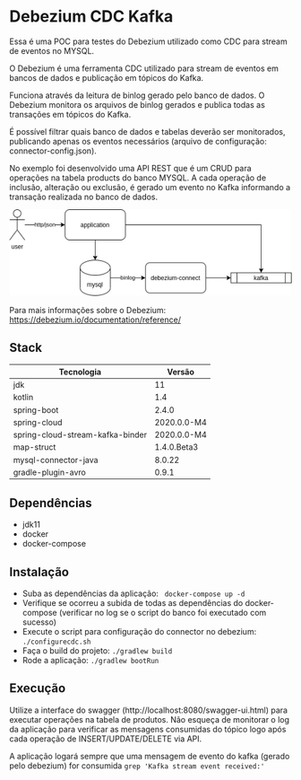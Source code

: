 # Debezium CDC Kafka

Essa é uma POC para testes do Debezium utilizado como CDC para stream de eventos no MYSQL.

O Debezium é uma ferramenta CDC utilizado para stream de eventos em bancos de dados e publicação em tópicos do Kafka.

Funciona através da leitura de binlog gerado pelo banco de dados. O Debezium monitora os arquivos de binlog gerados e publica todas as transações em tópicos do Kafka.

É possível filtrar quais banco de dados e tabelas deverão ser monitorados, publicando apenas os eventos necessários (arquivo de configuração: connector-config.json).

No exemplo foi desenvolvido uma API REST que é um CRUD para operações na tabela products do banco MYSQL. A cada operação de inclusão, alteração ou exclusão, é gerado um evento no Kafka informando a transação realizada no banco de dados.

![diagram-image](./debezium_cdc_kafka.png)

Para mais informações sobre o Debezium: https://debezium.io/documentation/reference/

## Stack

Tecnologia                       |  Versão       |
---------------------------------|---------------|
jdk                              | 11
kotlin                           | 1.4
spring-boot                      | 2.4.0
spring-cloud                     | 2020.0.0-M4
spring-cloud-stream-kafka-binder | 2020.0.0-M4
map-struct                       | 1.4.0.Beta3
mysql-connector-java             | 8.0.22
gradle-plugin-avro               | 0.9.1

## Dependências

* jdk11
* docker
* docker-compose

## Instalação

* Suba as dependências da aplicação: ``` docker-compose up -d```
* Verifique se ocorreu a subida de todas as dependências do docker-compose (verificar no log se o script do banco foi executado com sucesso)
* Execute o script para configuração do connector no debezium: ```./configurecdc.sh```
* Faça o build do projeto: ``` ./gradlew build ```
* Rode a aplicação: ``` ./gradlew bootRun ```

## Execução

Utilize a interface do swagger (http://localhost:8080/swagger-ui.html) para executar operações na tabela de produtos. Não esqueça de monitorar o log da aplicação para verificar as mensagens consumidas do tópico logo após cada operação de INSERT/UPDATE/DELETE via API.

A aplicação logará sempre que uma mensagem de evento do kafka (gerado pelo debezium) for consumida ``` grep 'Kafka stream event received:' ```
